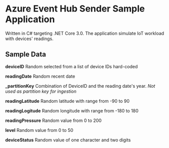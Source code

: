 # Azure Event Hub Sender Sample Application

Written in C# targeting .NET Core 3.0. The application simulate IoT workload with devices' readings. 

**Sample Data**
-
**deviceID**  Random selected from a list of device IDs hard-coded 

**readingDate** Random recent date

**_partitionKey**  Combination of DeviceID and the reading date's year. *Not used as partition key for ingestion*

**readingLatitude** Random latitude with range from -90 to 90

**readingLogitude** Random longitude with range from -180 to 180

**readingPressure** Random value from 0 to 200

**level** Random value from 0 to 50

**deviceStatus** Random value of one character and two digits 

 



